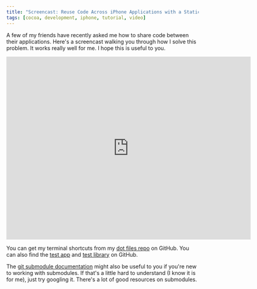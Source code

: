 ```yaml
---
title: "Screencast: Reuse Code Across iPhone Applications with a Static Library and Git"
tags: [cocoa, development, iphone, tutorial, video]
---
```


A few of my friends have recently asked me how to share code between their applications. Here's a screencast walking you through how I solve this problem. It works really well for me. I hope this is useful to you.

<div class="video vimeo"><iframe src="http://player.vimeo.com/video/7699801?title=0&amp;byline=0&amp;portrait=0&amp;color=f05b35" width="640" height="480" frameborder="0" webkitAllowFullScreen mozallowfullscreen allowFullScreen></iframe></div>

You can get my terminal shortcuts from my [dot files repo](http://github.com/samsoffes/dotfiles) on GitHub. You can also find the [test app](http://github.com/samsoffes/iphone-library-test-app) and [test library](http://github.com/samsoffes/iphone-library-test-library) on GitHub.

The [git submodule documentation](http://www.kernel.org/pub/software/scm/git/docs/git-submodule.html) might also be useful to you if you're new to working with submodules. If that's a little hard to understand (I know it is for me), just try googling it. There's a lot of good resources on submodules.
